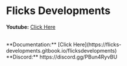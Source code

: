 # Flicks  Developments

**Youtube:** [Click Here]([[https://youtu.be/rwDRBNwxC-s](https://www.youtube.com/@stevoscripts](https://www.youtube.com/@FlicksDevelopments)))

<br>
**Documentation:** [Click Here](https://flicks-developments.gitbook.io/flicksdevelopments)

<br>
**Discord:** https://discord.gg/PBun4RyvBU


